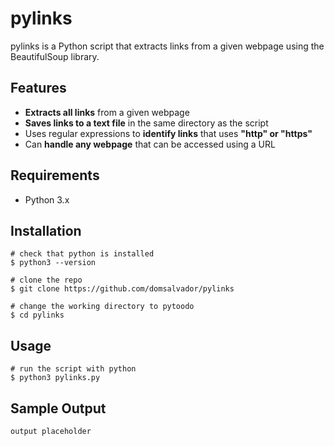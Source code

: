 # pylinks

pylinks is a Python script that extracts links from a given webpage using the BeautifulSoup library.

## Features

- **Extracts all links** from a given webpage
- **Saves links to a text file** in the same directory as the script
- Uses regular expressions to **identify links** that uses **"http" or "https"**
- Can **handle any webpage** that can be accessed using a URL

## Requirements

- Python 3.x

## Installation

```console
# check that python is installed
$ python3 --version

# clone the repo
$ git clone https://github.com/domsalvador/pylinks

# change the working directory to pytoodo
$ cd pylinks
```

## Usage

```console
# run the script with python
$ python3 pylinks.py
```

## Sample Output

```text
output placeholder
```
